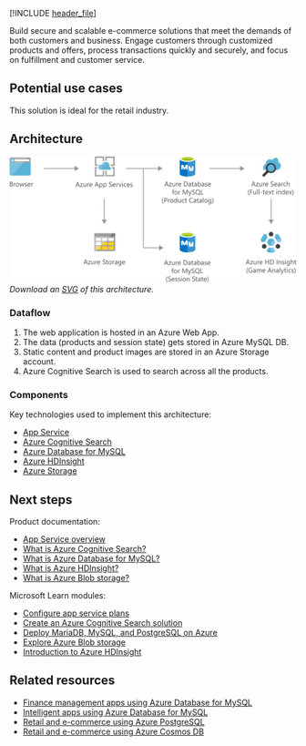 [!INCLUDE [header_file](../../../includes/sol-idea-header.md)]

Build secure and scalable e-commerce solutions that meet the demands of both customers and business. Engage customers through customized products and offers, process transactions quickly and securely, and focus on fulfillment and customer service. 

## Potential use cases

This solution is ideal for the retail industry.

## Architecture

![Architecture diagram shows data into Azure App Services, to Azure Storage and databases, through Azure Search and into Azure H D Insight.](../media/retail-and-ecommerce-using-azure-database-for-mysql.png)
*Download an [SVG](../media/retail-and-ecommerce-using-azure-database-for-mysql.svg) of this architecture.*

### Dataflow

1. The web application is hosted in an Azure Web App.
1. The data (products and session state) gets stored in Azure MySQL DB.
1. Static content and product images are stored in an Azure Storage account.
1. Azure Cognitive Search is used to search across all the products.

### Components

Key technologies used to implement this architecture:

- [App Service](https://azure.microsoft.com/services/app-service)
- [Azure Cognitive Search](https://azure.microsoft.com/services/search)
- [Azure Database for MySQL](https://azure.microsoft.com/services/mysql)
- [Azure HDInsight](https://azure.microsoft.com/services/hdinsight)
- [Azure Storage](https://azure.microsoft.com/product-categories/storage)

## Next steps

Product documentation:

- [App Service overview](/azure/app-service/overview)
- [What is Azure Cognitive Search?](/azure/cloud-adoption-framework/innovate/best-practices/cognitive-search)
- [What is Azure Database for MySQL?](/azure/mysql/overview)
- [What is Azure HDInsight?](/azure/hdinsight/hdinsight-overview)
- [What is Azure Blob storage?](/azure/storage/blobs/storage-blobs-overview)

Microsoft Learn modules:

- [Configure app service plans](/training/modules/configure-app-service-plans)
- [Create an Azure Cognitive Search solution](/training/modules/create-azure-cognitive-search-solution)
- [Deploy MariaDB, MySQL, and PostgreSQL on Azure](/training/modules/deploy-mariadb-mysql-postgresql-azure)
- [Explore Azure Blob storage](/training/modules/explore-azure-blob-storage)
- [Introduction to Azure HDInsight](/training/modules/intro-to-azure-hdinsight)

## Related resources

- [Finance management apps using Azure Database for MySQL](finance-management-apps-using-azure-database-for-mysql.yml)
- [Intelligent apps using Azure Database for MySQL](intelligent-apps-using-azure-database-for-mysql.yml)
- [Retail and e-commerce using Azure PostgreSQL](retail-and-ecommerce-using-azure-database-for-postgresql.yml)
- [Retail and e-commerce using Azure Cosmos DB](retail-and-e-commerce-using-cosmos-db.yml)
